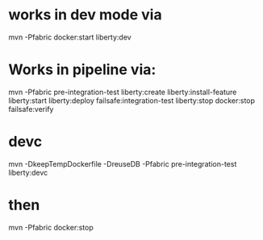 # works in dev mode via
  mvn -Pfabric docker:start liberty:dev
# Works in pipeline via:
  mvn -Pfabric pre-integration-test liberty:create liberty:install-feature liberty:start liberty:deploy failsafe:integration-test liberty:stop docker:stop failsafe:verify
# devc
 mvn -DkeepTempDockerfile -DreuseDB -Pfabric pre-integration-test liberty:devc
   # then 
   mvn -Pfabric docker:stop
   




